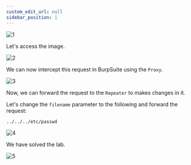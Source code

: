 ```yaml
---
custom_edit_url: null
sidebar_position: 1
---
```


![1](https://github.com/Knign/Write-ups/assets/110326359/30d8fa06-a95e-4961-b4e4-a62d4ca40f25)

Let's access the image.

![2](https://github.com/Knign/Write-ups/assets/110326359/e0f4381b-6832-4c1b-9ad8-dae5b3abcd96)

We can now intercept this request in BurpSuite using the `Proxy`.

![3](https://github.com/Knign/Write-ups/assets/110326359/717182a0-be53-4955-a324-9334945813e3)

Now, we can forward the request to the `Repeater` to makes changes in it.

Let's change the `filename` parameter to the following and forward the request:

```
../../../etc/passwd
```

![4](https://github.com/Knign/Write-ups/assets/110326359/0b7d4c2b-471c-401a-b6d4-f1aa85b59dd5)

We have solved the lab.

![5](https://github.com/Knign/Write-ups/assets/110326359/165ae011-cbe2-468e-814b-39dcc6831cdb)
